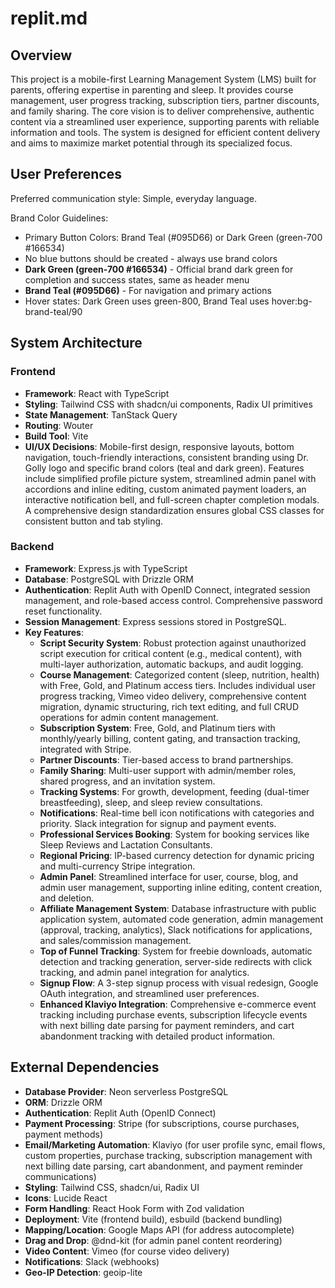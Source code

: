 # replit.md

## Overview

This project is a mobile-first Learning Management System (LMS) built for parents, offering expertise in parenting and sleep. It provides course management, user progress tracking, subscription tiers, partner discounts, and family sharing. The core vision is to deliver comprehensive, authentic content via a streamlined user experience, supporting parents with reliable information and tools. The system is designed for efficient content delivery and aims to maximize market potential through its specialized focus.

## User Preferences

Preferred communication style: Simple, everyday language.

Brand Color Guidelines:
- Primary Button Colors: Brand Teal (#095D66) or Dark Green (green-700 #166534)
- No blue buttons should be created - always use brand colors
- **Dark Green (green-700 #166534)** - Official brand dark green for completion and success states, same as header menu
- **Brand Teal (#095D66)** - For navigation and primary actions
- Hover states: Dark Green uses green-800, Brand Teal uses hover:bg-brand-teal/90

## System Architecture

### Frontend
- **Framework**: React with TypeScript
- **Styling**: Tailwind CSS with shadcn/ui components, Radix UI primitives
- **State Management**: TanStack Query
- **Routing**: Wouter
- **Build Tool**: Vite
- **UI/UX Decisions**: Mobile-first design, responsive layouts, bottom navigation, touch-friendly interactions, consistent branding using Dr. Golly logo and specific brand colors (teal and dark green). Features include simplified profile picture system, streamlined admin panel with accordions and inline editing, custom animated payment loaders, an interactive notification bell, and full-screen chapter completion modals. A comprehensive design standardization ensures global CSS classes for consistent button and tab styling.

### Backend
- **Framework**: Express.js with TypeScript
- **Database**: PostgreSQL with Drizzle ORM
- **Authentication**: Replit Auth with OpenID Connect, integrated session management, and role-based access control. Comprehensive password reset functionality.
- **Session Management**: Express sessions stored in PostgreSQL.
- **Key Features**:
    - **Script Security System**: Robust protection against unauthorized script execution for critical content (e.g., medical content), with multi-layer authorization, automatic backups, and audit logging.
    - **Course Management**: Categorized content (sleep, nutrition, health) with Free, Gold, and Platinum access tiers. Includes individual user progress tracking, Vimeo video delivery, comprehensive content migration, dynamic structuring, rich text editing, and full CRUD operations for admin content management.
    - **Subscription System**: Free, Gold, and Platinum tiers with monthly/yearly billing, content gating, and transaction tracking, integrated with Stripe.
    - **Partner Discounts**: Tier-based access to brand partnerships.
    - **Family Sharing**: Multi-user support with admin/member roles, shared progress, and an invitation system.
    - **Tracking Systems**: For growth, development, feeding (dual-timer breastfeeding), sleep, and sleep review consultations.
    - **Notifications**: Real-time bell icon notifications with categories and priority. Slack integration for signup and payment events.
    - **Professional Services Booking**: System for booking services like Sleep Reviews and Lactation Consultants.
    - **Regional Pricing**: IP-based currency detection for dynamic pricing and multi-currency Stripe integration.
    - **Admin Panel**: Streamlined interface for user, course, blog, and admin user management, supporting inline editing, content creation, and deletion.
    - **Affiliate Management System**: Database infrastructure with public application system, automated code generation, admin management (approval, tracking, analytics), Slack notifications for applications, and sales/commission management.
    - **Top of Funnel Tracking**: System for freebie downloads, automatic detection and tracking generation, server-side redirects with click tracking, and admin panel integration for analytics.
    - **Signup Flow**: A 3-step signup process with visual redesign, Google OAuth integration, and streamlined user preferences.
    - **Enhanced Klaviyo Integration**: Comprehensive e-commerce event tracking including purchase events, subscription lifecycle events with next billing date parsing for payment reminders, and cart abandonment tracking with detailed product information.

## External Dependencies

- **Database Provider**: Neon serverless PostgreSQL
- **ORM**: Drizzle ORM
- **Authentication**: Replit Auth (OpenID Connect)
- **Payment Processing**: Stripe (for subscriptions, course purchases, payment methods)
- **Email/Marketing Automation**: Klaviyo (for user profile sync, email flows, custom properties, purchase tracking, subscription management with next billing date parsing, cart abandonment, and payment reminder communications)
- **Styling**: Tailwind CSS, shadcn/ui, Radix UI
- **Icons**: Lucide React
- **Form Handling**: React Hook Form with Zod validation
- **Deployment**: Vite (frontend build), esbuild (backend bundling)
- **Mapping/Location**: Google Maps API (for address autocomplete)
- **Drag and Drop**: @dnd-kit (for admin panel content reordering)
- **Video Content**: Vimeo (for course video delivery)
- **Notifications**: Slack (webhooks)
- **Geo-IP Detection**: geoip-lite